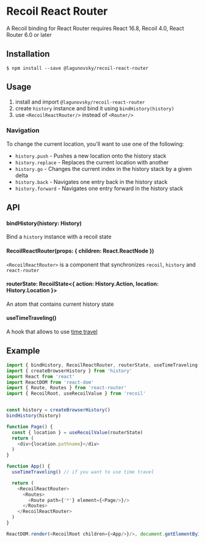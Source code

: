 Recoil React Router
======================

A Recoil binding for React Router requires React 16.8, Recoil 4.0, React Router 6.0 or later

## Installation

```
$ npm install --save @lagunovsky/recoil-react-router
```

## Usage

1) install and import `@lagunovsky/recoil-react-router`
2) create `history` instance and bind it using `bindHistory(history)`
3) use `<RecoilReactRouter/>` instead of `<Router/>`

### Navigation

To change the current location, you'll want to use one of the following:

- `history.push` - Pushes a new location onto the history stack
- `history.replace` - Replaces the current location with another
- `history.go` - Changes the current index in the history stack by a given delta
- `history.back` - Navigates one entry back in the history stack
- `history.forward` - Navigates one entry forward in the history stack

## API

#### bindHistory(history: History)

Bind a `history` instance with a recoil state

#### RecoilReactRouter(props: { children: React.ReactNode })

`<RecoilReactRouter>` is a component that synchronizes `recoil`, `history` and `react-router`

#### routerState: RecoilState<{ action: History.Action, location: History.Location }>

An atom that contains current history state

#### useTimeTraveling()

A hook that allows to use [time travel](https://recoiljs.org/docs/guides/dev-tools#time-travel)

## Example

```typescript jsx
import { bindHistory, RecoilReactRouter, routerState, useTimeTraveling } from '@lagunovsky/recoil-react-router'
import { createBrowserHistory } from 'history'
import React from 'react'
import ReactDOM from 'react-dom'
import { Route, Routes } from 'react-router'
import { RecoilRoot, useRecoilValue } from 'recoil'


const history = createBrowserHistory()
bindHistory(history)

function Page() {
  const { location } = useRecoilValue(routerState)
  return (
    <div>{location.pathname}</div>
  )
}

function App() {
  useTimeTraveling() // if you want to use time travel

  return (
    <RecoilReactRouter>
      <Routes>
        <Route path={'*'} element={<Page/>}/>
      </Routes>
    </RecoilReactRouter>
  )
}

ReactDOM.render(<RecoilRoot children={<App/>}/>, document.getElementById('app'))
```
